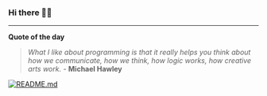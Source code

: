 ### Hi there 👋🏻


---

**Quote of the day**

> *What I like about programming is that it really helps you think about how we communicate, how we think, how logic works, how creative arts work.* - **Michael Hawley** 

[![README.md](https://github.com/marcolovazzano/marcolovazzano/actions/workflows/readme.yml/badge.svg)](https://github.com/marcolovazzano/marcolovazzano/actions/workflows/readme.yml)
